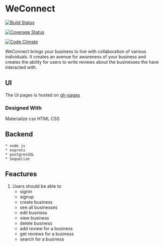# WeConnect

[![Build Status](https://travis-ci.org/Annmary12/WeConnect.svg?branch=master)](https://travis-ci.org/Annmary12/WeConnect)

[![Coverage Status](https://coveralls.io/repos/github/Annmary12/WeConnect/badge.svg?branch=master)](https://coveralls.io/github/Annmary12/WeConnect?branch=master)

[![Code Climate](https://codeclimate.com/github/codeclimate/codeclimate/badges/gpa.svg)](https://codeclimate.com/github/Annmary12/WeConnect)

WeConnect brings your business to live with collaboration of various individuals. It creates an avenue for awareness of your business and creates the ability for users to write reviews about the businesses the have interacted with.

## UI
The UI pages is hosted on <a href="https://annmary12.github.io/WeConnect/template/index.html" target="_blank">gh-pages</a>

### Designed With
Materialize css
HTML
CSS

## Backend
    * node js
    * express
    * postgresSQL
    * Sequelize

## Feactures
1. Users should be able to
    * signin
    * signup
    * create business
    * see all businesses
    * edit business
    * view business
    * delete business
    * add review for a business
    * get reviews for a business
    * search for a business
